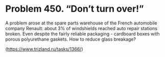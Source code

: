 # Problem 450. “Don’t turn over!”

A problem arose at the spare parts warehouse of the French automobile company Renault: about 3% of windshields reached auto repair stations broken. Even despite the fairly reliable packaging - cardboard boxes with porous polyurethane gaskets. How to reduce glass breakage?

(https://www.trizland.ru/tasks/1366/)